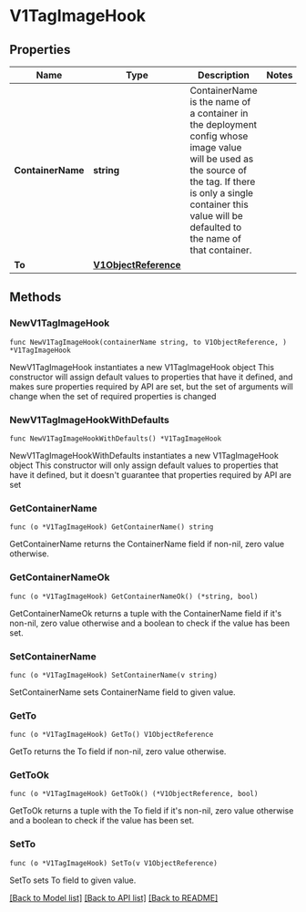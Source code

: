 # V1TagImageHook

## Properties

Name | Type | Description | Notes
------------ | ------------- | ------------- | -------------
**ContainerName** | **string** | ContainerName is the name of a container in the deployment config whose image value will be used as the source of the tag. If there is only a single container this value will be defaulted to the name of that container. | 
**To** | [**V1ObjectReference**](V1ObjectReference.md) |  | 

## Methods

### NewV1TagImageHook

`func NewV1TagImageHook(containerName string, to V1ObjectReference, ) *V1TagImageHook`

NewV1TagImageHook instantiates a new V1TagImageHook object
This constructor will assign default values to properties that have it defined,
and makes sure properties required by API are set, but the set of arguments
will change when the set of required properties is changed

### NewV1TagImageHookWithDefaults

`func NewV1TagImageHookWithDefaults() *V1TagImageHook`

NewV1TagImageHookWithDefaults instantiates a new V1TagImageHook object
This constructor will only assign default values to properties that have it defined,
but it doesn't guarantee that properties required by API are set

### GetContainerName

`func (o *V1TagImageHook) GetContainerName() string`

GetContainerName returns the ContainerName field if non-nil, zero value otherwise.

### GetContainerNameOk

`func (o *V1TagImageHook) GetContainerNameOk() (*string, bool)`

GetContainerNameOk returns a tuple with the ContainerName field if it's non-nil, zero value otherwise
and a boolean to check if the value has been set.

### SetContainerName

`func (o *V1TagImageHook) SetContainerName(v string)`

SetContainerName sets ContainerName field to given value.


### GetTo

`func (o *V1TagImageHook) GetTo() V1ObjectReference`

GetTo returns the To field if non-nil, zero value otherwise.

### GetToOk

`func (o *V1TagImageHook) GetToOk() (*V1ObjectReference, bool)`

GetToOk returns a tuple with the To field if it's non-nil, zero value otherwise
and a boolean to check if the value has been set.

### SetTo

`func (o *V1TagImageHook) SetTo(v V1ObjectReference)`

SetTo sets To field to given value.



[[Back to Model list]](../README.md#documentation-for-models) [[Back to API list]](../README.md#documentation-for-api-endpoints) [[Back to README]](../README.md)


